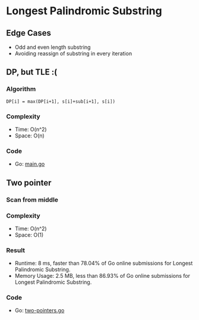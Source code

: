 # Longest Palindromic Substring
## Edge Cases
- Odd and even length substring
- Avoiding reassign of substring in every iteration
## DP, but TLE :(
### Algorithm
`DP[i] = max(DP[i+1], s[i]+sub[i+1], s[i])`
### Complexity
- Time: O(n^2)
- Space: O(n)
### Code
- Go: [main.go](#maingo)
## Two pointer
### Scan from middle
### Complexity
- Time: O(n^2)
- Space: O(1)
### Result
- Runtime: 8 ms, faster than 78.04% of Go online submissions for Longest Palindromic Substring.
- Memory Usage: 2.5 MB, less than 86.93% of Go online submissions for Longest Palindromic Substring.
### Code
- Go: [two-pointers.go](#twopointersgo)

